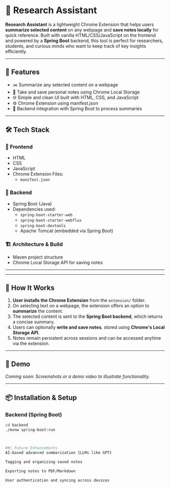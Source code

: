# 🧠 Research Assistant

**Research Assistant** is a lightweight Chrome Extension that helps users **summarize selected content** on any webpage and **save notes locally** for quick reference. Built with vanilla HTML/CSS/JavaScript on the frontend and powered by a **Spring Boot** backend, this tool is perfect for researchers, students, and curious minds who want to keep track of key insights efficiently.

---

## 🚀 Features

- ✂️ Summarize any selected content on a webpage  
- 📝 Take and save personal notes using Chrome Local Storage  
- 🌐 Simple and clean UI built with HTML, CSS, and JavaScript  
- ⚙️ Chrome Extension using manifest.json  
- 🔗 Backend integration with Spring Boot to process summaries  

---

## 🛠️ Tech Stack

### 🔷 Frontend
- HTML  
- CSS  
- JavaScript  
- Chrome Extension Files:
  - `manifest.json`

### 🔶 Backend
- Spring Boot (Java)  
- Dependencies used:
  - `spring-boot-starter-web`  
  - `spring-boot-starter-webflux`  
  - `spring-boot-devtools`  
  - Apache Tomcat (embedded via Spring Boot)  

### 🏗️ Architecture & Build
- Maven project structure  
- Chrome Local Storage API for saving notes

---


---

## 🔧 How It Works

1. **User installs the Chrome Extension** from the `extension/` folder.  
2. On selecting text on a webpage, the extension offers an option to **summarize** the content.  
3. The selected content is sent to the **Spring Boot backend**, which returns a concise summary.  
4. Users can optionally **write and save notes**, stored using **Chrome's Local Storage API**.  
5. Notes remain persistent across sessions and can be accessed anytime via the extension.

---

## 📸 Demo

*Coming soon: Screenshots or a demo video to illustrate functionality.*

---

## 📦 Installation & Setup

### Backend (Spring Boot)
```bash
cd backend
./mvnw spring-boot:run



##🧠 Future Enhancements
AI-based advanced summarization (LLMs like GPT)

Tagging and organizing saved notes

Exporting notes to PDF/Markdown

User authentication and syncing across devices
